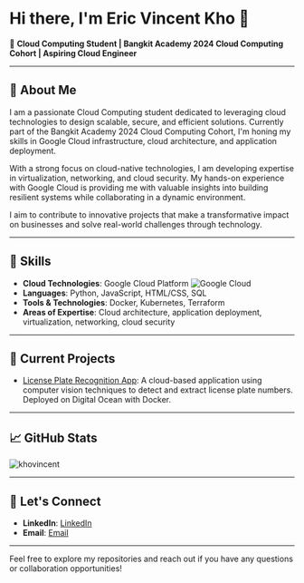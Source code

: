 # Hi there, I'm Eric Vincent Kho 👋

🚀 **Cloud Computing Student | Bangkit Academy 2024 Cloud Computing Cohort | Aspiring Cloud Engineer**

---

## 🌟 About Me

I am a passionate Cloud Computing student dedicated to leveraging cloud technologies to design scalable, secure, and efficient solutions. Currently part of the Bangkit Academy 2024 Cloud Computing Cohort, I'm honing my skills in Google Cloud infrastructure, cloud architecture, and application deployment.

With a strong focus on cloud-native technologies, I am developing expertise in virtualization, networking, and cloud security. My hands-on experience with Google Cloud is providing me with valuable insights into building resilient systems while collaborating in a dynamic environment.

I aim to contribute to innovative projects that make a transformative impact on businesses and solve real-world challenges through technology.

---

## 🔧 Skills

- **Cloud Technologies**: Google Cloud Platform ![Google Cloud](https://img.shields.io/badge/googlecloud-000000?style=for-the-badge&logo=googlecloud&logoColor=white)
- **Languages**: Python, JavaScript, HTML/CSS, SQL
- **Tools & Technologies**: Docker, Kubernetes, Terraform
- **Areas of Expertise**: Cloud architecture, application deployment, virtualization, networking, cloud security

---

## 🔭 Current Projects

- [License Plate Recognition App](https://vps.ericvinn.my.id/): A cloud-based application using computer vision techniques to detect and extract license plate numbers. Deployed on Digital Ocean with Docker.

---

## 📈 GitHub Stats

![khovincent](https://github-readme-stats.vercel.app/api?username=khovincent&show_icons=true&theme=radical)

---

## 🤝 Let's Connect

- **LinkedIn**: [LinkedIn](https://www.linkedin.com/in/ericvkho/)
- **Email**: [Email](ericvincentkho@gmail.com)

---

Feel free to explore my repositories and reach out if you have any questions or collaboration opportunities!

